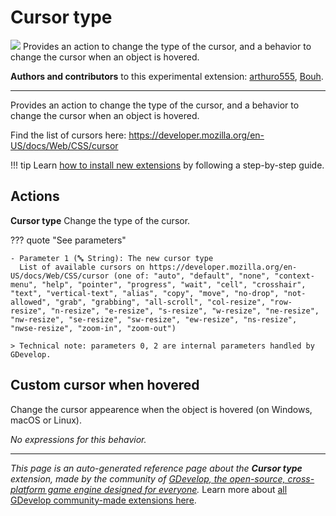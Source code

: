 # Cursor type

<img src="https://resources.gdevelop-app.com/assets/Icons/cursor-default-outline.svg" class="extension-icon"></img>
Provides an action to change the type of the cursor, and a behavior to change the cursor when an object is hovered.

**Authors and contributors** to this experimental extension: [arthuro555](https://gd.games/arthuro555), [Bouh](https://gd.games/Bouh).

---

Provides an action to change the type of the cursor, and a behavior to change the cursor when an object is hovered.

Find the list of cursors here: https://developer.mozilla.org/en-US/docs/Web/CSS/cursor

!!! tip
    Learn [how to install new extensions](/gdevelop5/extensions/search) by following a step-by-step guide.

## Actions

**Cursor type**
Change the type of the cursor.

??? quote "See parameters"

    - Parameter 1 (🔤 String): The new cursor type
      List of available cursors on https://developer.mozilla.org/en-US/docs/Web/CSS/cursor (one of: "auto", "default", "none", "context-menu", "help", "pointer", "progress", "wait", "cell", "crosshair", "text", "vertical-text", "alias", "copy", "move", "no-drop", "not-allowed", "grab", "grabbing", "all-scroll", "col-resize", "row-resize", "n-resize", "e-resize", "s-resize", "w-resize", "ne-resize", "nw-resize", "se-resize", "sw-resize", "ew-resize", "ns-resize", "nwse-resize", "zoom-in", "zoom-out")

    > Technical note: parameters 0, 2 are internal parameters handled by GDevelop.



## Custom cursor when hovered 

Change the cursor appearence when the object is hovered (on Windows, macOS or Linux). 

_No expressions for this behavior._



---

*This page is an auto-generated reference page about the **Cursor type** extension, made by the community of [GDevelop, the open-source, cross-platform game engine designed for everyone](https://gdevelop.io/).* Learn more about [all GDevelop community-made extensions here](/gdevelop5/extensions).